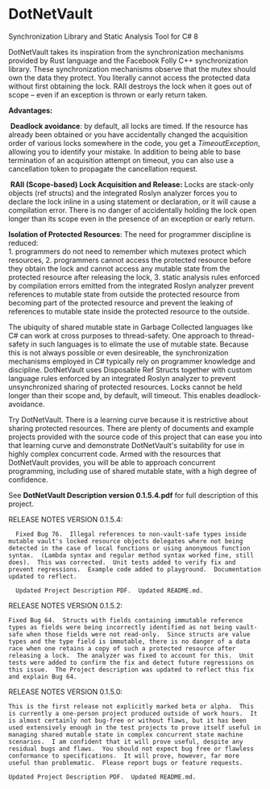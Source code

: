 # DotNetVault
Synchronization Library and Static Analysis Tool for C# 8

DotNetVault takes its inspiration from the synchronization mechanisms provided by Rust language and the Facebook Folly C++ synchronization library. These synchronization mechanisms observe that the mutex should own the data they protect. You literally cannot access the protected data without first obtaining the lock. RAII destroys the lock when it goes out of scope – even if an exception is thrown or early return taken.

**Advantages:**

​	**Deadlock avoidance**: by default, all locks are timed.  If the resource has already been obtained or you have accidentally changed the acquisition order of various locks somewhere in the code, you get a *TimeoutException*, allowing you to identify your mistake.  In addition to being able to base termination of an acquisition attempt on timeout, you can also use a cancellation token to propagate the cancellation request.

​    **RAII (Scope-based) Lock Acquisition and Release:**  Locks are stack-only objects (ref structs) and the integrated Roslyn analyzer forces you to declare the lock inline in a using statement or declaration, or it will cause a compilation error.  There is no danger of accidentally holding the lock open longer than its scope even in the presence of an exception or early return.

   **Isolation of Protected Resources**:  The need for programmer discipline is reduced:	
    1. programmers do not need to remember which mutexes protect which resources,
    2. programmers cannot access the protected resource before they obtain the lock and cannot access any mutable state from the protected resource after releasing the lock,
    3. static analysis rules enforced by compilation errors emitted from the integrated Roslyn analyzer prevent references to mutable state from outside the protected resource from becoming part of the protected resource and prevent the leaking of references to mutable state inside the protected resource to the outside.

The ubiquity of shared mutable state in Garbage Collected languages like C# can work at cross purposes to thread-safety.  One approach to thread-safety in such languages is to elimate the use of mutable state.  Because this is not always possible or even desireable, the synchronization mechanisms employed in C# typically rely on programmer knowledge and discipline.  DotNetVault uses Disposable Ref Structs together with custom language rules enforced by an integrated Roslyn analyzer to prevent unsynchronized sharing of protected resources.  Locks cannot be held longer than their scope and, by default, will timeout.  This enables deadlock-avoidance.

Try DotNetVault. There is a learning curve because it is restrictive about sharing protected resources.  There are plenty of documents and example projects provided with the source code of this project that can ease you into that learning curve and demonstrate DotNetVault's suitability for use in highly complex concurrent code.  Armed with the resources that DotNetVault provides, you will be able to approach concurrent programming, including use of shared mutable state, with a high degree of confidence.

See **DotNetVault Description version 0.1.5.4.pdf** for full description of this project.

RELEASE NOTES VERSION 0.1.5.4:

      Fixed Bug 76.  Illegal references to non-vault-safe types inside mutable vault's locked resource objects delegates where not being detected in the case of local functions or using anonymous function syntax.  (Lambda syntax and regular method syntax worked fine, still does).  This was corrected.  Unit tests added to verify fix and prevent regressions.  Example code added to playground.  Documentation updated to reflect.  

      Updated Project Description PDF.  Updated README.md.

RELEASE NOTES VERSION 0.1.5.2:

    Fixed Bug 64.  Structs with fields containing immutable reference types as fields were being incorrectly identified as not being vault-safe when those fields were not read-only.  Since structs are value types and the type field is immutable, there is no danger of a data race when one retains a copy of such a protected resource after releasing a lock.  The analyzer was fixed to account for this.  Unit tests were added to confirm the fix and detect future regressions on this issue.  The Project description was updated to reflect this fix and explain Bug 64.

RELEASE NOTES VERSION 0.1.5.0:

    This is the first release not explicitly marked beta or alpha.  This is currently a one-person project produced outside of work hours.  It is almost certainly not bug-free or without flaws, but it has been used extensively enough in the test projects to prove itself useful in managing shared mutable state in complex concurrent state machine scenarios.  I am confident that it will prove useful, despite any residual bugs and flaws.  You should not expect bug free or flawless conformance to specifications.  It will prove, however, far more useful than problematic.  Please report bugs or feature requests.

    Updated Project Description PDF.  Updated README.md.


